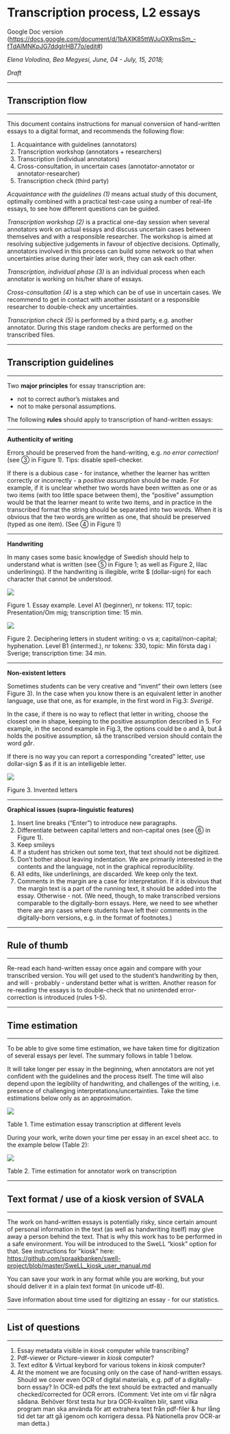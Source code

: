 
# Transcription process, L2 essays
Google Doc version (https://docs.google.com/document/d/1bAXIK85ttWJuOXRmsSm_-fTdAlMNKpJG7ddgIrHB77o/edit#)

_Elena Volodina, Bea Megyesi, June, 04 - July, 15, 2018;_

_Draft_

---
## Transcription flow
---

This document contains instructions for manual conversion of hand-written essays to a digital format, and recommends the following flow:

1. Acquaintance with guidelines (annotators)
2. Transcription workshop (annotators + researchers)
3. Transcription (individual annotators)
4. Cross-consultation, in uncertain cases (annotator-annotator or annotator-researcher)
5. Transcription check (third party)

_Acquaintance with the guidelines (1)_ means actual study of this document, optimally combined with a practical test-case using a number of real-life essays, to see how different questions can be guided. 

_Transcription workshop (2)_ is a practical one-day session when several annotators work on actual essays and discuss uncertain cases between themselves and with a responsible researcher. The workshop is aimed at resolving subjective judgements in favour of objective decisions. Optimally, annotators involved in this process can build some network so that when uncertainties arise during their later work, they can ask each other. 

_Transcription, individual phase (3)_ is an individual process when each annotator is working on his/her share of essays. 

_Cross-consultation (4)_ is a step which can be of use in uncertain cases. We recommend to get in contact with another assistant or a responsible researcher to double-check any uncertainties. 

_Transcription check (5)_ is performed by a third party, e.g. another annotator. During this stage random checks are performed on the transcribed files.


---
## Transcription guidelines
---

Two **major principles** for essay transcription are: 
* not to correct author’s mistakes and 
* not to make personal assumptions. 



The following **rules** should apply to transcription of hand-written essays:


---
**Authenticity of writing**

Errors should be preserved from the hand-writing, e.g. _no error correction!_ (see  ③ in Figure 1). Tips: disable spell-checker.

If there is a dubious case - for instance, whether the learner has written correctly or incorrectly - a _positive assumption_ should be made. For example, if it is unclear whether two words have been written as one or as two items (with too little space between them), the “positive” assumption would be that the learner meant to write two items, and in practice in the transcribed format the string should be separated into two words. When it is obvious that the two words are written as one, that should be preserved (typed as one item). (See ④ in Figure 1)

---
**Handwriting**

In many cases some basic knowledge of Swedish should help to understand what is written (see ⑤ in Figure 1; as well as Figure 2, lilac underlinings).
If the handwriting is illegible, write $ (dollar-sign) for each character that cannot be understood.

![](https://spraakbanken.gu.se/sites/spraakbanken.gu.se/files/Digitization_example_cropped.png)


Figure 1. Essay example. Level A1 (beginner), nr tokens: 117, topic: Presentation/Om mig; transcription time: 15 min.

![](https://spraakbanken.gu.se/sites/spraakbanken.gu.se/files/Digitization_deciphering.png)

Figure 2. Deciphering letters in student writing: o vs a; capital/non-capital; hyphenation. Level B1 (intermed.), nr tokens: 330, topic: Min första dag i Sverige; transcription time: 34 min.

---
**Non-existent letters**

Sometimes students can be very creative and “invent” their own letters (see Figure 3). In the case when you know there is an equivalent letter in another language, use that one, as for example, in the first word in Fig.3: _Sverigё_. 

In the case, if there is no way to reflect that letter in writing, choose the closest one in shape, keeping to the positive assumption described in 5. For example, in the second example in Fig.3, the options could be o and å, but å holds the positive assumption, så the transcribed version should contain the word _går_. 

If there is no way you can report a corresponding "created" letter, use dollar-sign $ as if it is an intelligeble letter.

![](https://spraakbanken.gu.se/sites/spraakbanken.gu.se/files/Digitization_newLetters3.png)

Figure 3. Invented letters


---
**Graphical issues (supra-linguistic features)**

1. Insert line breaks (“Enter”) to introduce new paragraphs. 
2. Differentiate between capital letters and non-capital ones (see ⑥ in Figure 1).
3. Keep smileys
4. If a student has stricken out some text, that text should not be digitized. 
5. Don’t bother about leaving indentation. We are primarily interested in the contents and the language, not in the graphical reproducibility.
6. All edits, like underlinings, are discarded. We keep only the text.
7. Comments in the margin are a case for interpretation. If it is obvious that the margin text is a part of the running text, it should be added into the essay. Otherwise - not. 
(We need, though, to make transcribed versions comparable to the digitally-born essays. Here, we need to see whether there are any cases where students have left their comments in the digitally-born versions, e.g. in the format of footnotes.) 

---
## Rule of thumb
---
Re-read each hand-written essay once again and compare with your transcribed version. You will get used to the student’s handwriting by then, and will - probably - understand better what is written. Another reason for re-reading the essays is to double-check that no unintended error-correction is introduced (rules 1-5).


---
## Time estimation
---

To be able to give some time estimation, we have taken time for digitization of several essays per level. The summary follows in table 1 below.

It will take longer per essay in the beginning, when annotators are not yet confident with the guidelines and the process itself. The time will also depend upon the legibility of handwriting, and challenges of the writing, i.e. presence of challenging interpretations/uncertainties. Take the time estimations below only as an approximation.

![](https://spraakbanken.gu.se/sites/spraakbanken.gu.se/files/Transcription_time1.png)

Table 1. Time estimation essay transcription at different levels



During your work, write down your time per essay in an excel sheet acc. to the example below (Table 2):

![](https://spraakbanken.gu.se/sites/spraakbanken.gu.se/files/Transcription_time.png)

Table 2. Time estimation for annotator work on transcription

---
## Text format / use of a kiosk version of SVALA
---

The work on hand-written essays is potentially risky, since certain amount of personal information in the text (as well as handwriting itself) may give away a person behind the text. That is why this work has to be performed in a safe environment. You will be introduced to the SweLL “kiosk” option for that. See instructions for "kiosk" here: https://github.com/spraakbanken/swell-project/blob/master/SweLL_kiosk_user_manual.md

You can save your work in any format while you are working, but your should deliver it in a plain text format (in unicode utf-8). 

Save information about time used for digitizing an essay - for our statistics.

---
## List of questions
---

1. Essay metadata visible in _kiosk_ computer while transcribing?  
2. Pdf-viewer or Picture-viewer in _kiosk_ computer? 
3. Text editor & Virtual keybord for various tokens in _kiosk_ computer?
4. At the moment we are focusing only on the case of hand-written essays. Should we cover even OCR of digital materials, e.g. pdf of a digitally-born essay? In OCR-ed pdfs the text should be extracted and manually checked/corrected for OCR errors. (Comment: Vet inte om vi får några sådana. Behöver först testa hur bra OCR-kvaliten blir, samt vilka program man ska använda för att extrahera text från pdf-filer & hur lång tid det tar att gå igenom och korrigera dessa. På Nationella prov OCR-ar man detta.)





